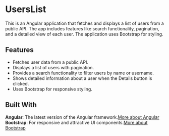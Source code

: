 # UsersList

This is an Angular application that fetches and displays a list of users from a public API. The app includes features like search functionality, pagination, and a detailed view of each user. The application uses Bootstrap for styling.

## Features
- Fetches user data from a public API.
- Displays a list of users with pagination.
- Provides a search functionality to filter users by name or username.
- Shows detailed information about a user when the Details button is clicked.
- Uses Bootstrap for responsive styling.

## Built With
**Angular**: The latest version of the Angular framework.[More about Angular](https://angular.dev/)
**Bootstrap**: For responsive and attractive UI components.[More about Bootstrap](https://getbootstrap.com/)

